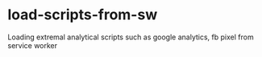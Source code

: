 # load-scripts-from-sw
Loading extremal analytical scripts such as google analytics, fb pixel from service worker